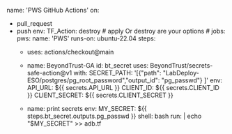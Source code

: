 name: 'PWS GitHub Actions'
on:
  - pull_request
  - push
env:
  TF_Action: destroy # apply Or destroy are your options #
jobs:
  pws:
    name: 'PWS'
    runs-on: ubuntu-22.04
    steps:
      - uses: actions/checkout@main
      - name: BeyondTrust-GA
        id: bt_secret
        uses: BeyondTrust/secrets-safe-action@v1
        with:
          SECRET_PATH: '[{"path": "LabDeploy-ESO/postgres/pg_root_password","output_id": "pg_passwd"}
                         ]'
        env:
          API_URL: ${{ secrets.API_URL }}
          CLIENT_ID: ${{ secrets.CLIENT_ID }}
          CLIENT_SECRET: ${{ secrets.CLIENT_SECRET }}

      - name: print secrets
        env:
          MY_SECRET: ${{ steps.bt_secret.outputs.pg_passwd }}
        shell: bash
        run: |
              echo "$MY_SECRET" >> adb.tf
